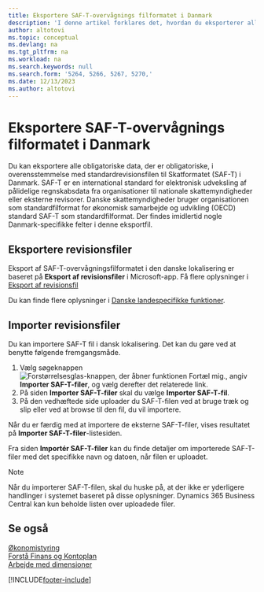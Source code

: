 ```yaml
---
title: Eksportere SAF-T-overvågnings filformatet i Danmark
description: 'I denne artikel forklares det, hvordan du eksporterer alle nødvendige data ifølge formatet SAF-T i Danmark.'
author: altotovi
ms.topic: conceptual
ms.devlang: na
ms.tgt_pltfrm: na
ms.workload: na
ms.search.keywords: null
ms.search.form: '5264, 5266, 5267, 5270,'
ms.date: 12/13/2023
ms.author: altotovi
---
```


# <a name="export-the-saf-t-audit-file-format-in-denmark"></a>Eksportere SAF-T-overvågnings filformatet i Danmark

Du kan eksportere alle obligatoriske data, der er obligatoriske, i overensstemmelse med standardrevisionsfilen til Skatformatet (SAF-T) i Danmark. SAF-T er en international standard for elektronisk udveksling af pålidelige regnskabsdata fra organisationer til nationale skattemyndigheder eller eksterne revisorer. Danske skattemyndigheder bruger organisationen som standardfilformat for økonomisk samarbejde og udvikling (OECD) standard SAF-T som standardfilformat. Der findes imidlertid nogle Danmark-specifikke felter i denne eksportfil.  

## <a name="exporting-audit-files"></a>Eksportere revisionsfiler

Eksport af SAF-T-overvågningsfilformatet i den danske lokalisering er baseret på **Eksport af revisionsfiler** i Microsoft-app. Få flere oplysninger i [Eksport af revisionsfil](../../finance-how-to-export-audit-files.md)  

Du kan finde flere oplysninger i [Danske landespecifikke funktioner](denmark-local-functionality.md).

## <a name="import-audit-files"></a>Importer revisionsfiler

Du kan importere SAF-T fil i dansk lokalisering. Det kan du gøre ved at benytte følgende fremgangsmåde. 

1. Vælg søgeknappen ![Forstørrelsesglas-knappen, der åbner funktionen Fortæl mig.](../../media/ui-search/search_small.png "Fortæl mig, hvad du vil foretage dig"), angiv **Importer SAF-T-filer**, og vælg derefter det relaterede link. 
2. På siden **Importer SAF-T-filer** skal du vælge **Importer SAF-T-fil**.   
3. På den vedhæftede side uploader du SAF-T-filen ved at bruge træk og slip eller ved at browse til den fil, du vil importere.  

Når du er færdig med at importere de eksterne SAF-T-filer, vises resultatet på **Importer SAF-T-filer**-listesiden. 

Fra siden **Importér SAF-T-filer** kan du finde detaljer om importerede SAF-T-filer med det specifikke navn og datoen, når filen er uploadet. 

> [!NOTE]
> Når du importerer SAF-T-filen, skal du huske på, at der ikke er yderligere handlinger i systemet baseret på disse oplysninger. Dynamics 365 Business Central kan kun beholde listen over uploadede filer. 

## <a name="see-also"></a>Se også
[Økonomistyring](../../finance.md)  
[Forstå Finans og Kontoplan](../../finance-general-ledger.md)  
[Arbejde med dimensioner](../../finance-dimensions.md)  


[!INCLUDE[footer-include](../../includes/footer-banner.md)]
